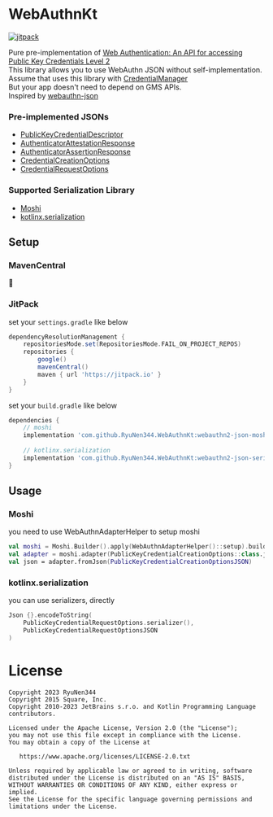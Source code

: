 # WebAuthnKt

[![jitpack](https://jitpack.io/v/RyuNen344/WebAuthnKt.svg)](https://jitpack.io/#RyuNen344/WebAuthnKt)

Pure pre-implementation
of [Web Authentication: An API for accessing Public Key Credentials Level 2](https://www.w3.org/TR/webauthn-2/)</br>
This library allows you to use WebAuthn JSON without self-implementation.</br>
Assume that uses this library with [CredentialManager](https://developer.android.com/reference/android/credentials/CredentialManager)</br>
But your app doesn't need to depend on GMS APIs.</br>
Inspired by [webauthn-json](https://github.com/github/webauthn-json)</br>

### Pre-implemented JSONs

- [PublicKeyCredentialDescriptor](webauthn2-json-core/src/main/java/io/github/ryunen344/webauthn2/json/core/PublicKeyCredentialDescriptor.kt)
- [AuthenticatorAttestationResponse](webauthn2-json-core/src/main/java/io/github/ryunen344/webauthn2/json/core/AuthenticatorResponse.kt)
- [AuthenticatorAssertionResponse](webauthn2-json-core/src/main/java/io/github/ryunen344/webauthn2/json/core/AuthenticatorResponse.kt)
- [CredentialCreationOptions](webauthn2-json-core/src/main/java/io/github/ryunen344/webauthn2/json/core/PublicKeyCredentialCreationOptions.kt)
- [CredentialRequestOptions](webauthn2-json-core/src/main/java/io/github/ryunen344/webauthn2/json/core/PublicKeyCredentialRequestOptions.kt)

### Supported Serialization Library
- [Moshi](https://github.com/square/moshi)
- [kotlinx.serialization](https://github.com/Kotlin/kotlinx.serialization)

## Setup

### MavenCentral

🚧

### JitPack

set your `settings.gradle` like below

```groovy:settings.gradle
dependencyResolutionManagement {
    repositoriesMode.set(RepositoriesMode.FAIL_ON_PROJECT_REPOS)
    repositories {
        google()
        mavenCentral()
        maven { url 'https://jitpack.io' }
    }
}
```

set your `build.gradle` like below

```groovy:settings.gradle
dependencies {
    // moshi
    implementation 'com.github.RyuNen344.WebAuthnKt:webauthn2-json-moshi:${version}'
    
    // kotlinx.serialization
    implementation 'com.github.RyuNen344.WebAuthnKt:webauthn2-json-serialization:${version}'
}
```

## Usage

### Moshi

you need to use WebAuthnAdapterHelper to setup moshi

```kotlin 
val moshi = Moshi.Builder().apply(WebAuthnAdapterHelper()::setup).build()
val adapter = moshi.adapter(PublicKeyCredentialCreationOptions::class.java)
val json = adapter.fromJson(PublicKeyCredentialCreationOptionsJSON)
```

### kotlinx.serialization

you can use serializers, directly

```kotlin
Json {}.encodeToString(
    PublicKeyCredentialRequestOptions.serializer(),
    PublicKeyCredentialRequestOptionsJSON
)
```

# License

```
Copyright 2023 RyuNen344
Copyright 2015 Square, Inc.
Copyright 2010-2023 JetBrains s.r.o. and Kotlin Programming Language contributors.

Licensed under the Apache License, Version 2.0 (the "License");
you may not use this file except in compliance with the License.
You may obtain a copy of the License at

   https://www.apache.org/licenses/LICENSE-2.0.txt

Unless required by applicable law or agreed to in writing, software
distributed under the License is distributed on an "AS IS" BASIS,
WITHOUT WARRANTIES OR CONDITIONS OF ANY KIND, either express or implied.
See the License for the specific language governing permissions and
limitations under the License.
```
